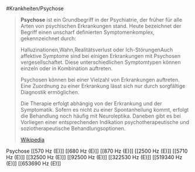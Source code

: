 #Krankheiten/Psychose

> **Psychose** ist ein Grundbegriff in der Psychiatrie, der früher für alle Arten von psychischen Erkrankungen stand. Heute bezeichnet der Begriff einen unscharf definierten Symptomenkomplex, gekennzeichnet durch:
>
> Halluzinationen,Wahn,Realitätsverlust oder Ich-StörungenAuch affektive Symptome sind bei einigen Erkrankungen mit Psychosen vergesellschaftet. Diese unterschiedlichen Symptomtypen können einzeln oder in Kombination auftreten.
>
> Psychosen können bei einer Vielzahl von Erkrankungen auftreten. Eine Zuordnung zu einer Erkrankung lässt sich nur durch sorgfältige Diagnostik ermöglichen.
>
> Die Therapie erfolgt abhängig von der Erkrankung und der Symptomatik. Sofern es nicht zu einer Spontanheilung kommt, erfolgt die Behandlung noch häufig mit Neuroleptika. Daneben gibt es bei Vorliegen einer entsprechenden Indikation psychotherapeutische und soziotherapeutische Behandlungsoptionen.
>
> [Wikipedia](https://de.wikipedia.org/wiki/Psychose)

Psychose
[[570 Hz (E)]]
[[680 Hz (E)]]
[[870 Hz (E)]]
[[2500 Hz (E)]]
[[5710 Hz (E)]]
[[32500 Hz (E)]]
[[92500 Hz (E)]]
[[322530 Hz (E)]]
[[519340 Hz (E)]]
[[653690 Hz (E)]]